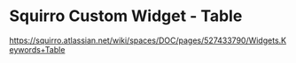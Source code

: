 # Squirro Custom Widget - Table

https://squirro.atlassian.net/wiki/spaces/DOC/pages/527433790/Widgets.Keywords+Table
